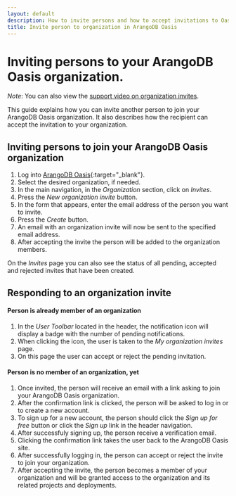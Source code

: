 ```yaml
---
layout: default
description: How to invite persons and how to accept invitations to Oasis organizations
title: Invite person to organization in ArangoDB Oasis  
---
```

# Inviting persons to your ArangoDB Oasis organization.

_Note_: You can also view the [support video on organization invites](https://www.youtube.com/watch?v=lqGgmuNHRQQ&list=PL0tn-TSss6NWH3DNyF96Zbz8LQ0OaFmvS&index=8&t=0s).

This guide explains how you can invite another person to join your ArangoDB Oasis organization.  It also describes how the recipient can accept the invitation to your organization.

## Inviting persons to join your ArangoDB Oasis organization

1. Log into [ArangoDB Oasis](https://cloud.arangodb.com){:target="_blank"}.
2. Select the desired organization, if needed.
3. In the main navigation, in the _Organization_ section, click on _Invites_.
4. Press the _New organization invite_ button.
5. In the form that appears, enter the email address of the person you want to invite.
6. Press the _Create_ button.
7. An email with an organization invite will now be sent to the specified email address.
8. After accepting the invite the person will be added to the organization members.

On the _Invites_ page you can also see the status of all pending, accepted and rejected invites that have been created.

## Responding to an organization invite

#### Person is already member of an organization

1. In the _User Toolbar_ located in the header, the notification icon will display a badge with the number of pending notifications.
2. When clicking the icon, the user is taken to the _My organization invites_ page.
3. On this page the user can accept or reject the pending invitation.

#### Person is no member of an organization, yet

1. Once invited, the person will receive an email with a link asking to join your ArangoDB Oasis organization.
2. After the confirmation link is clicked, the person will be asked to log in or to create a new account.
3. To sign up for a new account, the person should click the _Sign up for free_ button or click the _Sign up_ link in the header navigation.
4. After successfuly signing up, the person receive a verification email.
5. Clicking the confirmation link takes the user back to the ArangoDB Oasis site.
6. After successfully logging in, the person can accept or reject the invite to join your organization.
7. After accepting the invite, the person becomes a member of your organization and will be granted access to the organization and its related projects and deployments.
